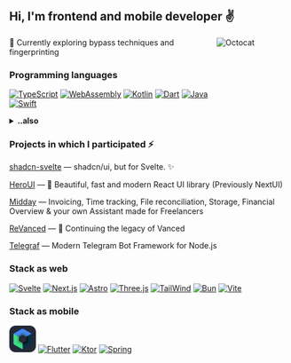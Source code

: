 ## Hi, I'm frontend and mobile developer :v:

<img align="right" alt="Octocat" width="130px" height="130px" src="https://media.giphy.com/media/du3J3cXyzhj75IOgvA/giphy.gif" />

:page_facing_up: Currently exploring bypass techniques and fingerprinting

### Programming languages
[![TypeScript](https://skillicons.dev/icons?i=typescript)](https://typescriptlang.org)
[![WebAssembly](https://skillicons.dev/icons?i=wasm)](https://webassembly.org)
[![Kotlin](https://skillicons.dev/icons?i=kotlin)](https://kotlinlang.org)
[![Dart](https://skillicons.dev/icons?i=dart)](https://dart.dev)
[![Java](https://skillicons.dev/icons?i=java)](https://dev.java)
[![Swift](https://skillicons.dev/icons?i=swift)](https://www.swift.org)

<details><summary><b>..also</b></summary>

[![Programming languages](https://skillicons.dev/icons?i=v,py,c,php&perline=4)](https://github.com/milksense)
</details>


### Projects in which I participated :zap:
[shadcn-svelte][5] — shadcn/ui, but for Svelte. ✨

[HeroUI][3] — :rocket: Beautiful, fast and modern React UI library (Previously NextUI)

[Midday][4] — Invoicing, Time tracking, File reconciliation, Storage, Financial Overview & your own Assistant made for Freelancers

[ReVanced][1] — :pill: Continuing the legacy of Vanced

[Telegraf][2] — Modern Telegram Bot Framework for Node.js

### Stack as web
[![Svelte](https://skillicons.dev/icons?i=svelte)](https://svelte.dev)
[![Next.js](https://skillicons.dev/icons?i=next)](https://nextjs.org)
[![Astro](https://skillicons.dev/icons?i=astro)](https://astro.build)
[![Three.js](https://skillicons.dev/icons?i=threejs)](https://threejs.org)
[![TailWind](https://skillicons.dev/icons?i=tailwind)](https://tailwindcss.com)
[![Bun](https://skillicons.dev/icons?i=bun)](https://bun.sh)
[![Vite](https://skillicons.dev/icons?i=vite)](https://vitejs.dev)

### Stack as mobile
<a href="https://developer.android.com/jetpack/compose"><img height=48 src="./assets/Compose2-Dark.svg"></a>
[![Flutter](https://skillicons.dev/icons?i=flutter)](https://flutter.dev)
[![Ktor](https://skillicons.dev/icons?i=ktor)](https://ktor.io)
[![Spring](https://skillicons.dev/icons?i=spring)](https://spring.io)

[1]: https://github.com/revanced
[2]: https://github.com/telegraf/telegraf
[3]: https://github.com/nextui-org/nextui
[4]: https://midday.ai/
[5]: https://shadcn-svelte.com
